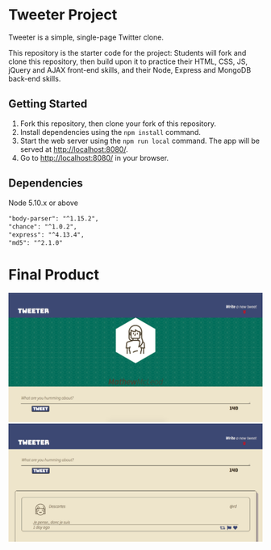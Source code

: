 # Tweeter Project

Tweeter is a simple, single-page Twitter clone.

This repository is the starter code for the project: Students will fork and clone this repository, then build upon it to practice their HTML, CSS, JS, jQuery and AJAX front-end skills, and their Node, Express and MongoDB back-end skills.

## Getting Started

1. Fork this repository, then clone your fork of this repository.
2. Install dependencies using the `npm install` command.
3. Start the web server using the `npm run local` command. The app will be served at <http://localhost:8080/>.
4. Go to <http://localhost:8080/> in your browser.

## Dependencies

Node 5.10.x or above

    "body-parser": "^1.15.2",
    "chance": "^1.0.2",
    "express": "^4.13.4",
    "md5": "^2.1.0"

# Final Product

!["Startup page"](https://github.com/matymcleod/tweeter/blob/7c4d1a23610f1a664e1c3857e47bac5fdb32808c/docs/Front%20page.png?raw=true)
!["Tweet submission area"](https://github.com/matymcleod/tweeter/blob/7c4d1a23610f1a664e1c3857e47bac5fdb32808c/docs/Tweet%20post%20area.png?raw=true)

